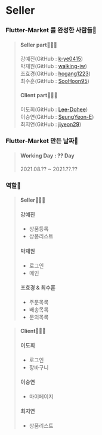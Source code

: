 # Seller

### Flutter-Market 를 완성한 사람들🤗
> #### Seller part🧑🏻‍🌾
> 강예진(GitHub : [k-ye0415](https://github.com/k-ye0415))<br>
> 박재원(GitHub : [walking-jw](https://github.com/walking-jw))<br>
> 조효경(GitHub : [hogang1223](https://github.com/hogang1223))<br>
> 최수훈(GitHub : [SooHoon95](https://github.com/SooHoon95))<br>
>
>#### Client part🧑🏻‍💼
> 이도희(GitHub : [Lee-Dohee](https://github.com/Lee-Dohee))<br>
> 이승연(GitHub : [SeungYeon-E](https://github.com/SeungYeon-E))<br>
> 최지연(GitHub : [jiyeon29](https://github.com/jiyeon29))
>

### Flutter-Market 만든 날짜🌟
> #### Working Day : ?? Day
> 2021.08.?? ~ 2021.??.??


### 역할🤔
> #### Seller🧑🏻‍🌾
> #### 강예진
> - 상품등록
> - 상품리스트
>
>#### 박재원
> - 로그인
> - 메인
>
>#### 조효경 & 최수훈
> - 주문목록
> - 배송목록
> - 문의목록


> #### Client🧑🏻‍💼
> #### 이도희
> - 로그인
> - 장바구니
>
> #### 이승연
> - 마이페이지
>
> #### 최지연
> - 상품리스트



